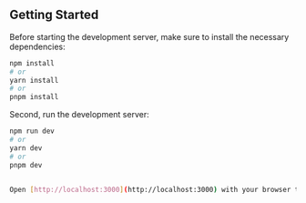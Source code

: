 
## Getting Started

Before starting the development server, make sure to install the necessary dependencies:

```bash
npm install
# or
yarn install
# or
pnpm install
```

Second, run the development server:

```bash
npm run dev
# or
yarn dev
# or
pnpm dev


Open [http://localhost:3000](http://localhost:3000) with your browser to see the result.


